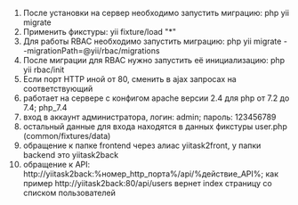 1. После установки на сервер необходимо запустить миграцию: php yii migrate
2. Применить фикстуры: yii fixture/load "*"
3. Для работы RBAC необходимо запустить миграцию: php yii migrate --migrationPath=@yii/rbac/migrations
4. После миграции для RBAC нужно запустить её инициализацию: php yii rbac/init
5. Если порт HTTP иной от 80, сменить в ajax запросах на соответствующий
6. работает на сервере с конфигом apache версии 2.4 для php от 7.2 до 7.4; php_7.4
7. вход в аккаунт администратора, логин: admin; пароль: 123456789
8. остальный данные для входа находятся в данных фикстуры user.php (common/fixtures/data)
9. обращение к папке frontend через алиас yiitask2front, у папки backend это yiitask2back
10. обращение к API: http://yiitask2back:%номер_http_порта%/api/%действие_API%; как пример http://yiitask2back:80/api/users вернет index страницу со списком пользователей